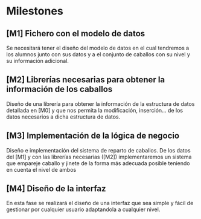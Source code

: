 Milestones
====
[M1] Fichero con el modelo de datos
-----
Se necesitará tener el diseño del modelo de datos en el cual tendremos a los alumnos junto con sus datos y a el conjunto de caballos con su nivel y su información adicional.

[M2] Librerías necesarias para obtener la información de los caballos
-----
Diseño de una librería para obtener la información de la estructura de datos detallada en [M0] y que nos permita la modificación, inserción... de los datos necesarios a dicha estructura de datos.

[M3] Implementación de la lógica de negocio
-----
Diseño e implementación del sistema de reparto de caballos. De los datos del [M1] y con las librerías necesarias ([M2]) implementaremos un sistema que empareje caballo y jinete de la forma más adecuada posible teniendo en cuenta el nivel de ambos

[M4] Diseño de la interfaz 
-----
En esta fase se realizará el diseño de una interfaz que sea simple y fácil de gestionar por cualquier usuario adaptandola a cualquier nivel.